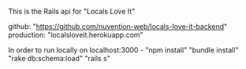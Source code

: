 This is the Rails api for "Locals Love It"

github: "https://github.com/nuvention-web/locals-love-it-backend"
production: "localsloveit.herokuapp.com"

In order to run locally on localhost:3000 -
"npm install"
"bundle install"
"rake db:schema:load"
"rails s"
